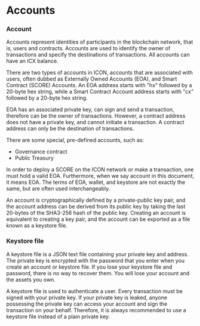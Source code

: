 # Accounts

### Account

Accounts represent identities of participants in the blockchain network, that is, users and contracts. Accounts are used to identify the owner of transactions and specify the destinations of transactions. All accounts can have an ICX balance.

There are two types of accounts in ICON, accounts that are associated with users, often dubbed as Externally Owned Accounts \(EOA\), and Smart Contract \(SCORE\) Accounts. An EOA address starts with "hx" followed by a 20-byte hex string, while a Smart Contract Account address starts with "cx" followed by a 20-byte hex string.

EOA has an associated private key, can sign and send a transaction, therefore can be the owner of transactions. However, a contract address does not have a private key, and cannot initiate a transaction. A contract address can only be the destination of transactions.

There are some special, pre-defined accounts, such as:

* Governance contract
* Public Treasury

In order to deploy a SCORE on the ICON network or make a transaction, one must hold a valid EOA. Furthermore, when we say account in this document, it means EOA. The terms of EOA, wallet, and keystore are not exactly the same, but are often used interchangeably.

An account is cryptographically defined by a private-public key pair, and the account address can be derived from its public key by taking the last 20-bytes of the SHA3-256 hash of the public key. Creating an account is equivalent to creating a key pair, and the account can be exported as a file known as a keystore file.

### Keystore file

A keystore file is a JSON text file containing your private key and address. The private key is encrypted with the password that you enter when you create an account or keystore file. If you lose your keystore file and password, there is no way to recover them. You will lose your account and the assets you own.

A keystore file is used to authenticate a user. Every transaction must be signed with your private key. If your private key is leaked, anyone possessing the private key can access your account and sign the transaction on your behalf. Therefore, it is always recommended to use a keystore file instead of a plain private key.

